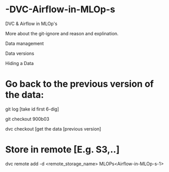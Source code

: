 # -DVC-Airflow-in-MLOp-s
 DVC &amp; Airflow in MLOp's

More about the git-ignore and reason and explination.

Data management

Data versions

Hiding a Data

# Go back to the previous version of the data:

git log  [take id first 6-dig]

git checkout 900b03

dvc checkout   [get the data [previous version]

# Store in remote [E.g. S3,..]

 dvc remote add -d <remote_storage_name> MLOPs\<Airflow-in-MLOp-s-1>
